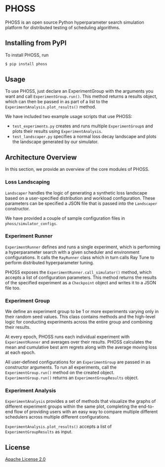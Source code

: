 # PHOSS

PHOSS is an open source Python hyperparameter search simulation platform for
distributed testing of scheduling algorithms.


## Installing from PyPI

To install PHOSS, run
```bash
$ pip install phoss
```

## Usage

To use PHOSS, just declare an ExperimentGroup with the arguments you want and
call `ExperimentGroup.run()`. This method returns a results object, which can
then be passed in as part of a list to the `ExperimentAnalysis.plot_results()`
method.

We have included two example usage scripts that use PHOSS:
- `test_experiments.py` creates and runs multiple `ExperimentGroup`s and plots
their results using `ExperimentAnalysis`.
- `test_landscaper.py` specifies a normal loss decay landscape and plots the
landscape generated by our simulator.

## Architecture Overview

In this section, we provide an overview of the core modules of PHOSS.

### Loss Landscaping

`Landscaper` handles the logic of generating a synthetic loss landscape based on
a user-specified distribution and workload configuration. These parameters can
be specified a JSON file that is passed into the `Landscaper` constructor.

We have provided a couple of sample configuration files in
`phoss/simulator_configs`.

### Experiment Runner

`ExperimentRunner` defines and runs a single experiment, which is performing a
hyperparameter search with a given scheduler and environment configurations. It
calls the `RayRunner` class which in turn calls Ray Tune to perform distributed
hyperparameter tuning.

PHOSS exposes the `ExperimentRunner.call_simulator()` method, which accepts a
list of configuration parameters. This method returns the results of the
specified experiment as a `Checkpoint` object and writes it to a JSON file too.

### Experiment Group

We define an experiment group to be 1 or more experiments varying only in their
random seed values. This class contains methods and the high-level logic for
conducting experiments across the entire group and combining their results.

At every epoch, PHOSS runs each individual experiment with `ExperimentRunner`
and averages over their results. PHOSS calculates the mean and cumulative best
arm regrets along with the average moving loss at each epoch.

All user-defined configurations for an `ExperimentGroup` are passed in as
constructor arguments. To run all experiments, call the `ExperimentGroup.run()`
method on the created object. `ExperimentGroup.run()` returns an
`ExperimentGroupResults` object.

### Experiment Analysis

`ExperimentAnalysis` provides a set of methods that visualize the graphs of
different experiment groups within the same plot, completing the end-to-end
flow of providing users with an easy way to compare multiple different
schedulers across multiple different configurations.

`ExperimentAnalysis.plot_results()` accepts a list of `ExperimentGroupResults`
as input.

## License

[Apache License 2.0](LICENSE)
